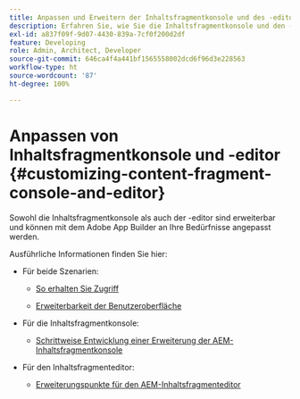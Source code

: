 ```yaml
---
title: Anpassen und Erweitern der Inhaltsfragmentkonsole und des -editors
description: Erfahren Sie, wie Sie die Inhaltsfragmentkonsole und den -editor anpassen können
exl-id: a837f09f-9d07-4430-839a-7cf0f200d2df
feature: Developing
role: Admin, Architect, Developer
source-git-commit: 646ca4f4a441bf1565558002dcd6f96d3e228563
workflow-type: ht
source-wordcount: '87'
ht-degree: 100%

---
```


# Anpassen von Inhaltsfragmentkonsole und -editor {#customizing-content-fragment-console-and-editor}

Sowohl die Inhaltsfragmentkonsole als auch der -editor sind erweiterbar und können mit dem Adobe App Builder an Ihre Bedürfnisse angepasst werden.

Ausführliche Informationen finden Sie hier:

* Für beide Szenarien:

   * [So erhalten Sie Zugriff](https://developer.adobe.com/uix/docs/guides/get-access/)

   * [Erweiterbarkeit der Benutzeroberfläche](https://developer.adobe.com/uix/docs/)

* Für die Inhaltsfragmentkonsole:

   * [Schrittweise Entwicklung einer Erweiterung der AEM-Inhaltsfragmentkonsole](https://developer.adobe.com/uix/docs/services/aem-cf-console-admin/extension-development/)

* Für den Inhaltsfragmenteditor:

   * [Erweiterungspunkte für den AEM-Inhaltsfragmenteditor](https://developer.adobe.com/uix/docs/services/aem-cf-editor/api/)
